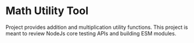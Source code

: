 # Math Utility Tool
Project provides addition and multiplication utility functions. This project is meant to review NodeJs core testing APIs and building ESM modules.
